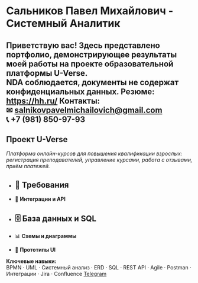 # Сальников Павел Михайлович  - Системный Аналитик
Приветствую вас!
Здесь представлено портфолио, демонстрирующее результаты моей работы на проекте образовательной платформы U-Verse.  
NDA соблюдается, документы не содержат конфиденциальных данных.
**Резюме:**  
https://hh.ru/
**Контакты:**  
✉ salnikovpavelmichailovich@gmail.com   
📞 +7 (981) 850-97-93
---
## Проект U-Verse  
*Платформа онлайн-курсов для повышения квалификации взрослых: регистрация преподавателей, управление курсами, работа с отзывами, приём платежей.*  
- 📄 **Требования**  
  -  
- 🔗 **Интеграции и API**  

- 🗄 **База данных и SQL**  
  - 
- 📊 **Схемы и диаграммы**  

- 🎨 **Прототипы UI**  

**Ключевые навыки:**  
BPMN · UML · Системный анализ · ERD · SQL · REST API · Agile · Postman · Интеграции · Jira · Confluence 
[Telegram](@pavelslkm)

